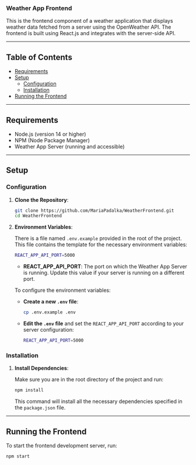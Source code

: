 ### Weather App Frontend

This is the frontend component of a weather application that displays weather data fetched from a server using the OpenWeather API. The frontend is built using React.js and integrates with the server-side API.

---

## Table of Contents

- [Requirements](#requirements)
- [Setup](#setup)
  - [Configuration](#configuration)
  - [Installation](#installation)
- [Running the Frontend](#running-the-frontend)

---

## Requirements

- Node.js (version 14 or higher)
- NPM (Node Package Manager)
- Weather App Server (running and accessible)

---

## Setup

### Configuration

1. **Clone the Repository**:

   ```bash
   git clone https://github.com/MariaPadalka/WeatherFrontend.git
   cd WeatherFrontend
   ```

2. **Environment Variables**:

   There is a file named `.env.example` provided in the root of the project. This file contains the template for the necessary environment variables:

   ```bash
   REACT_APP_API_PORT=5000
   ```

   - **REACT_APP_API_PORT**: The port on which the Weather App Server is running. Update this value if your server is running on a different port.

   To configure the environment variables:

   - **Create a new `.env` file**:

     ```bash
     cp .env.example .env
     ```

   - **Edit the `.env` file** and set the `REACT_APP_API_PORT` according to your server configuration:
     ```bash
     REACT_APP_API_PORT=5000
     ```

### Installation

1. **Install Dependencies**:

   Make sure you are in the root directory of the project and run:

   ```bash
   npm install
   ```

   This command will install all the necessary dependencies specified in the `package.json` file.

---

## Running the Frontend

To start the frontend development server, run:

```bash
npm start
```
